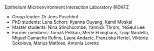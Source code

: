 Epithelium Microenvironment Interaction Laboratory @DKFZ
- Group leader: Dr Jens Puschhof
- PhD students: Lena Schorr, Kyanna Ouyang, Kamil Moskal
- Master students: Nina Stinchcombe, Yannick Throm, YeSeul Lee
- Former members: Tomáš Pelikan, Merle Ebinghaus, Luigi Nardella, Miguel Camacho Rufino, Laura Andacic, Franziska Hertel, Viktoria Sokolova, Marius Mathies, Antonia Lorenz
